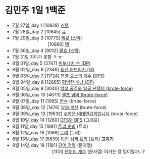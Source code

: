 # 김민주 1일 1백준

-   7월 27일_day 1 [10828] [스택](./230727_day1/10828_스택.py)
-   7월 28일_day 2 [10845] [큐](./230728_day2/10845_큐.py)
-   7월 29일_day 3 [10773] [제로 (스택)](./230729_day3/10773_제로_(스택).py)  
　　　　　　　　[10866] [덱](./230729_day3/10866_덱.py)
-   7월 30일_day 4 [9012] [괄호 (스택)](./230730_day4/9012_괄호_(스택).py)
-   7월 31일 자다가 못함 ㅋ ㅠ
-   8월 01일_day 5 [2747] [피보나치 수 (DP)](./230801_day5/2747_피보나치_수_(DP).py)
-   8월 02일_day 6 [2346] [풍선 터뜨리기 (덱)](./230802_day6)
-   8월 03일_day 7 [11724] [연결 요소의 개수 (DFS)](./230803_day7/11724_연결_요소의_개수_(DFS).py)
-   8월 04일_day 8 [12865] [평범한 배낭 (DP)](./230804_day8/12865_평범한_배낭_(DP).py)
-   8월 05일_day 9 [3040] [백설 공주와 일곱 난쟁이 (brute-force)](./230805_day9/3040_백설_공주와_일곱_난쟁이_(brute-force).py)
-   8월 06일_day 10 [4673] [셀프 넘버 (brute-force)](./230806_day10/4673_셀프_넘버_(brute-force).py)
-   8월 07일_day 11 [1065] [한수](./230807_day11) (brute-force)
-   8월 08일_day 12 [1476] [날짜 계산](./230808_day12) (brute-force)
-   8월 09일_day 13 [19532] [수학은 비대면강의입니다](./230808_day13) (brute-force)
-   8월 10일_day 14 [1260] [DFS와 BFS](./230810_day14) (그래프)
-   8월 11일_day 15 [1991] [트리 순회](./230811_day15) (트리)
-   8월 12일_day 16 [1068] [트리](./230812_day16) (트리)
-   8월 13일_day 17 [5639] [이진 검색 트리](./230813_day17) (트리) **고치기**
-   8월 14일_day 18 [1181] [단어 정렬](./230814_day18) (문자열)  
　　　　　　　　　[1151] [단어의 개수](./230814_day18/1151_단어의_개수.py) (문자열) 이거는 걍 덤이랄까...?
